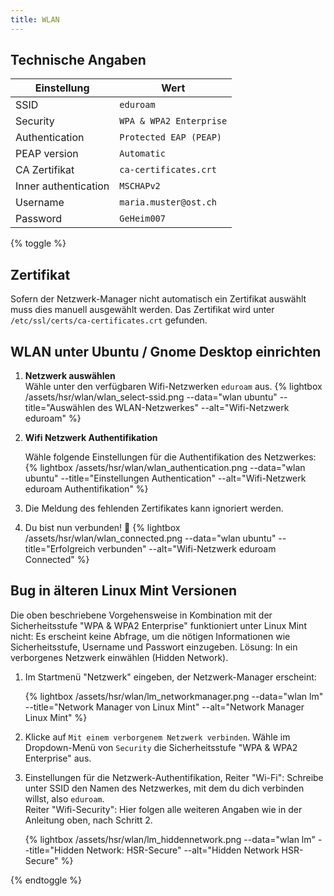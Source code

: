 ```yaml
---
title: WLAN
---
```

## Technische Angaben

Einstellung | Wert
----------- | ----
SSID | ```eduroam```
Security | ```WPA & WPA2 Enterprise```
Authentication | ```Protected EAP (PEAP)```
PEAP version | ```Automatic```
CA Zertifikat | ```ca-certificates.crt```
Inner authentication | ```MSCHAPv2```
Username | ```maria.muster@ost.ch```
Password | ```GeHeim007```


{% toggle %}
## Zertifikat

Sofern der Netzwerk-Manager nicht automatisch ein Zertifikat auswählt muss dies manuell ausgewählt werden.
Das Zertifikat wird unter ```/etc/ssl/certs/ca-certificates.crt``` gefunden.

## WLAN unter Ubuntu / Gnome Desktop einrichten

1. **Netzwerk auswählen**<br>
	Wähle unter den verfügbaren Wifi-Netzwerken ```eduroam``` aus.
	{% lightbox /assets/hsr/wlan/wlan_select-ssid.png --data="wlan ubuntu" --title="Auswählen des WLAN-Netzwerkes" --alt="Wifi-Netzwerk eduroam" %}

2. **Wifi Netzwerk Authentifikation**<br>

	Wähle folgende Einstellungen für die Authentifikation des Netzwerkes:
	{% lightbox /assets/hsr/wlan/wlan_authentication.png --data="wlan ubuntu" --title="Einstellungen Authentication" --alt="Wifi-Netzwerk eduroam Authentifikation" %}

3. Die Meldung des fehlenden Zertifikates kann ignoriert werden.
4. Du bist nun verbunden! :tada:
	{% lightbox /assets/hsr/wlan/wlan_connected.png --data="wlan ubuntu" --title="Erfolgreich verbunden" --alt="Wifi-Netzwerk eduroam Connected" %}

## Bug in älteren Linux Mint Versionen

Die oben beschriebene Vorgehensweise in Kombination mit der Sicherheitsstufe "WPA & WPA2 Enterprise" funktioniert unter Linux Mint nicht: Es erscheint keine Abfrage, um die nötigen Informationen wie Sicherheitsstufe, Username und Passwort einzugeben. Lösung: In ein verborgenes Netzwerk einwählen (Hidden Network). 

1. Im Startmenü "Netzwerk" eingeben, der Netzwerk-Manager erscheint:

	{% lightbox /assets/hsr/wlan/lm_networkmanager.png --data="wlan lm" --title="Network Manager von Linux Mint" --alt="Network Manager Linux Mint" %}

2. Klicke auf ```Mit einem verborgenem Netzwerk verbinden```. Wähle im Dropdown-Menü von ```Security``` die Sicherheitsstufe "WPA & WPA2 Enterprise" aus. 

3. Einstellungen für die Netzwerk-Authentifikation, Reiter "Wi-Fi": Schreibe unter SSID den Namen des Netzwerkes, mit dem du dich verbinden willst, also ```eduroam```.<br> Reiter "Wifi-Security": Hier folgen alle weiteren Angaben wie in der Anleitung oben, nach Schritt 2.

	{% lightbox /assets/hsr/wlan/lm_hiddennetwork.png --data="wlan lm" --title="Hidden Network: HSR-Secure" --alt="Hidden Network HSR-Secure" %}

{% endtoggle %}
